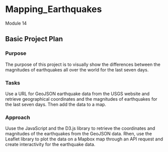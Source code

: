 # Mapping_Earthquakes
Module 14

## Basic Project Plan

### Purpose

The purpose of this project is to visually show the differences between the magnitudes of earthquakes all over the world for the last seven days.

### Tasks

Use a URL for GeoJSON earthquake data from the USGS website and retrieve geographical coordinates and the magnitudes of earthquakes for the last seven days. Then add the data to a map.

### Approach

Uuse the JavaScript and the D3.js library to retrieve the coordinates and magnitudes of the earthquakes from the GeoJSON data. Rhen, use the Leaflet library to plot the data on a Mapbox map through an API request and create interactivity for the earthquake data.
